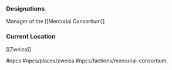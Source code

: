### Designations
Manager of the [[Mercurial Consortium]]

### Current Location
[[Zweiza]]


#npcs #npcs/places/zweiza #npcs/factions/mercurial-consortium